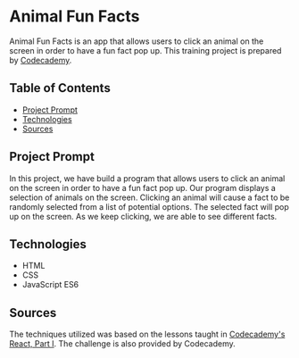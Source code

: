 # **Animal Fun Facts**

Animal Fun Facts is an app that allows users to click an animal on the screen in order to have a fun fact pop up.
This training project is prepared by [Codecademy](https://www.codecademy.com).

## Table of Contents

- [Project Prompt](#project-prompt)
- [Technologies](#technologies)
- [Sources](#sources)

## Project Prompt

In this project, we have build a program that allows users to click an animal on the screen in order to have a fun fact pop up. Our program displays a selection of animals on the screen. Clicking an animal will cause a fact to be randomly selected from a list of potential options. The selected fact will pop up on the screen. As we keep clicking, we are able to see different facts.

## Technologies

- HTML
- CSS
- JavaScript ES6

## Sources

The techniques utilized was based on the lessons taught in [Codecademy's React, Part I](https://www.codecademy.com/paths/full-stack-engineer-career-path/tracks/fscp-22-react-part-i/modules/wdcp-22-introduction-react-part-i/informationals/wdcp-22-introduction-react-part-i). The challenge is also provided by Codecademy.
